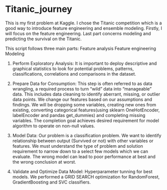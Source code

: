 # Titanic_journey
This is my first problem at Kaggle. I chose the Titanic competition which is a good way to introduce feature engineering and ensemble modeling. Firstly, I will focus on the feature engineering. Last part concerns modeling and predicting the survival on the Titanic.

This script follows three main parts:
Feature analysis
Feature engineering
Modeling

1. Perform Exploratory Analysis: It is important to deploy descriptive and graphical statistics to look for potential problems, patterns, classifications, correlations and comparisons in the dataset.

2. Prepare Data for Consumption: This step is often referred to as data wrangling, a required process to turn “wild” data into “manageable” data. This includes data cleaning to identify aberrant, missing, or outlier data points. We change our features based on our assumptions and findings. We will be dropping some variables, creating new ones from existing, converting categorical features(using sklearn OneHotEncoder, labelEncoder and pandas get_dummies) and completing missing variables. The completion goal achieves desired requirement for model algorithm to operate on non-null values.

3. Model Data: Our problem is a classification problem. We want to identify relationship between output (Survived or not) with other variables or features. We must understand the type of problem and solution requirement to narrow down to a select few models which we can evaluate. The wrong model can lead to poor performance at best and the wrong conclusion at worst.

4. Validate and Optimize Data Model: Hyperparameter tunning for best models. We performed a GRID SEARCH optimization for RandomForest, GradientBoosting and SVC classifiers.

